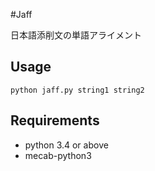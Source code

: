 #Jaff

日本語添削文の単語アライメント

## Usage
    python jaff.py string1 string2

## Requirements
- python 3.4 or above
- mecab-python3
